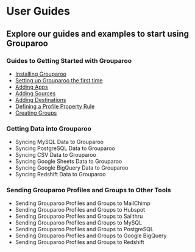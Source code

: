 # User Guides

## Explore our guides and examples to start using Grouparoo

### Guides to Getting Started with Grouparoo

- [Installing Grouparoo](https://github.com/grouparoo/grouparoo/blob/master/documents/deployment/getting-started.md)
- [Setting up Grouparoo the first time](https://github.com/grouparoo/grouparoo/blob/master/documents/guides/first-time-setup.md)
- [Adding Apps](https://github.com/grouparoo/grouparoo/blob/master/documents/guides/add-apps.md)
- [Adding Sources](https://github.com/grouparoo/grouparoo/blob/master/documents/guides/create-sources.md)
- [Adding Destinations](https://github.com/grouparoo/grouparoo/blob/master/documents/guides/create-destinations.md)
- [Defining a Profile Property Rule](https://github.com/grouparoo/grouparoo/blob/master/documents/guides/create-profile-properties.md)
- [Creating Groups](https://github.com/grouparoo/grouparoo/blob/master/documents/guides/create-groups.md)

### Getting Data into Grouparoo

- Syncing MySQL Data to Grouparoo
- Syncing PostgreSQL Data to Grouparoo
- Syncing CSV Data to Grouparoo
- Syncing Google Sheets Data to Grouparoo
- Syncing Google BigQuery Data to Grouparoo
- Syncing Redshift Data to Grouparoo

### Sending Grouparoo Profiles and Groups to Other Tools

- Sending Grouparoo Profiles and Groups to MailChimp
- Sending Grouparoo Profiles and Groups to Hubspot
- Sending Grouparoo Profiles and Groups to Sailthru
- Sending Grouparoo Profiles and Groups to MySQL
- Sending Grouparoo Profiles and Groups to PostgreSQL
- Sending Grouparoo Profiles and Groups to Google BigQuery
- Sending Grouparoo Profiles and Groups to Redshift
